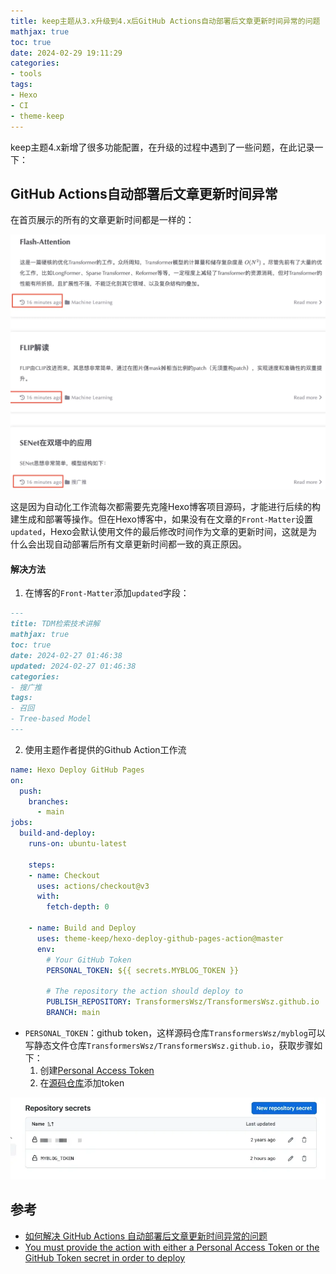 ```yaml
---
title: keep主题从3.x升级到4.x后GitHub Actions自动部署后文章更新时间异常的问题
mathjax: true
toc: true
date: 2024-02-29 19:11:29
categories:
- tools
tags:
- Hexo
- CI
- theme-keep
---
```

keep主题4.x新增了很多功能配置，在升级的过程中遇到了一些问题，在此记录一下：

<!--more-->

## GitHub Actions自动部署后文章更新时间异常
在首页展示的所有的文章更新时间都是一样的：

![case](https://raw.githubusercontent.com/TransformersWsz/picx-images-hosting/master/image.9kfx1lyvok.webp)

这是因为自动化工作流每次都需要先克隆Hexo博客项目源码，才能进行后续的构建生成和部署等操作。但在Hexo博客中，如果没有在文章的`Front-Matter`设置`updated`，Hexo会默认使用文件的最后修改时间作为文章的更新时间，这就是为什么会出现自动部署后所有文章更新时间都一致的真正原因。

#### 解决方法
1. 在博客的`Front-Matter`添加`updated`字段：
```markdown
---
title: TDM检索技术讲解
mathjax: true
toc: true
date: 2024-02-27 01:46:38
updated: 2024-02-27 01:46:38
categories:
- 搜广推
tags:
- 召回
- Tree-based Model
---
```

2. 使用主题作者提供的Github Action工作流
```yaml
name: Hexo Deploy GitHub Pages
on:
  push:
    branches:
      - main
jobs:
  build-and-deploy:
    runs-on: ubuntu-latest
    
    steps:
    - name: Checkout
      uses: actions/checkout@v3
      with:
        fetch-depth: 0

    - name: Build and Deploy
      uses: theme-keep/hexo-deploy-github-pages-action@master
      env:
        # Your GitHub Token
        PERSONAL_TOKEN: ${{ secrets.MYBLOG_TOKEN }}

        # The repository the action should deploy to
        PUBLISH_REPOSITORY: TransformersWsz/TransformersWsz.github.io
        BRANCH: main
```

- `PERSONAL_TOKEN`：github token，这样源码仓库`TransformersWsz/myblog`可以写静态文件仓库`TransformersWsz/TransformersWsz.github.io`，获取步骤如下：
    1. 创建[Personal Access Token](https://github.com/settings/tokens)
    2. 在[源码仓库](https://github.com/TransformersWsz/myblog/settings/secrets/actions)添加token
    
![add_token](https://raw.githubusercontent.com/TransformersWsz/picx-images-hosting/master/image.1aoqdgo4t7.webp)


## 参考
- [如何解决 GitHub Actions 自动部署后文章更新时间异常的问题](https://keep.xpoet.cn/2023/11/%E5%A6%82%E4%BD%95%E8%A7%A3%E5%86%B3-GitHub-Actions-%E8%87%AA%E5%8A%A8%E9%83%A8%E7%BD%B2%E5%90%8E%E6%96%87%E7%AB%A0%E6%9B%B4%E6%96%B0%E6%97%B6%E9%97%B4%E5%BC%82%E5%B8%B8%E7%9A%84%E9%97%AE%E9%A2%98/)
- [You must provide the action with either a Personal Access Token or the GitHub Token secret in order to deploy](https://stackoverflow.com/questions/59261555/you-must-provide-the-action-with-either-a-personal-access-token-or-the-github-to)